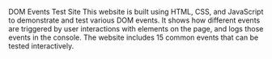 DOM Events Test Site
This website is built using HTML, CSS, and JavaScript to demonstrate and test various DOM events. It shows how different events are triggered by user interactions with elements on the page, and logs those events in the console. The website includes 15 common events that can be tested interactively.
